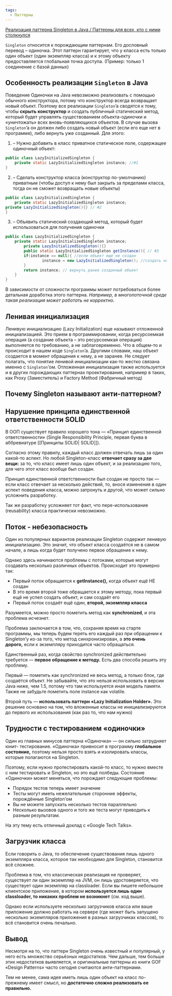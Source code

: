 ```yaml
---
tags:
  - Паттерны
---
```


[Реализация паттерна Singleton в Java / Паттерны для всех, кто с ними столкнулся](https://javarush.com/groups/posts/589-patternih-i-singleton--dlja-vsekh-kto-vpervihe-s-nimi-stolknulsja)

`Singleton` относится к порождающим паттернам. Его дословный перевод – одиночка. Этот паттерн гарантирует, что у класса есть только один объект (один экземпляр класса) и к этому объекту предоставляется глобальная точка доступа. (Пример: только 1 соединение с базой данных)

## Особенность реализации `Singleton` в Java
Поведение Одиночки на Java невозможно реализовать с помощью обычного конструктора, потому что конструктор всегда возвращает новый объект. Поэтому все реализации `Singleton`’a сводятся к тому, чтобы **скрыть конструктор** и создать публичный статический метод, который будет управлять существованием объекта-одиночки и «уничтожать» всех вновь-появляющихся объектов. В случае вызова `Singleton`’a он должен либо создать новый объект (если его еще нет в программе), либо вернуть уже созданный. Для этого:

1. – Нужно добавить в класс приватное статическое поле, содержащее одиночный объект:

```java
public class LazyInitializedSingleton { 
	private static LazyInitializedSingleton instance; //#1 
}
```
2. – Сделать конструктор класса (конструктор по-умолчанию) приватным (чтобы доступ к нему был закрыть за пределами класса, тогда он не сможет возвращать новые объекты)

```java
public class LazyInitializedSingleton { 
	private static LazyInitializedSingleton instance; 
private LazyInitializedSingleton(){} // #2 
}
```
3. – Объявить статический создающий метод, который будет использоваться для получения одиночки

```java
public class LazyInitializedSingleton { 
	private static LazyInitializedSingleton instance; 
		private LazyInitializedSingleton(){} 
		public static LazyInitializedSingleton getInstance(){ // #3 
		if(instance == null){ //если объект еще не создан 
				instance = new LazyInitializedSingleton(); //создать новый объект 
		} 
		return instance; // вернуть ранее созданный объект 
	} 
}
```

В зависимости от сложности программы может потребоваться более детальная доработка этого паттерна. *Например, в многопоточной среде такая реализация может работать не корректно.*
## Ленивая инициализация
Ленивую инициализацию (Lazy Initialization) еще называют отложенной инициализацией. Это прием в программировании, когда ресурсоемкая операция (а создание объекта – это ресурсоемкая операция) выполняется по требованию, а не заблаговременно. Что в общем-то и происходит в нашем коде `Singleton`’a. Другими словами, наш объект создается в момент обращения к нему, а не заранее. Не следует полагать, что понятие ленивой инициализации как-то жестко связана именно с `Singleton`’ом. Отложенная инициализация также используется и в других порождающих паттернах проектирования, например в таких, как Proxy (Заместитель) и Factory Method (Фабричный метод)

## Почему Singleton называют анти-паттерном?
## **Нарушение принципа единственной ответственности** SOLID

В ООП существует правило хорошего тона — «Принцип единственной ответственности»
(Single Responsibility Principle, первая буква в аббревиатуре [[Принципы SOLID| SOLID]]).

Согласно этому правилу, каждый класс должен отвечать лишь за один какой-то аспект.
Но любой Singleton-класс **отвечает сразу за две вещи:** за то, что класс имеет лишь один
объект, и за реализацию того, для чего этот класс вообще был создан.

Принцип единственной ответственности был создан не просто так — если класс отвечает
за несколько действий, то, внося изменения в один аспект поведения класса, можно
затронуть и другой, что может сильно усложнить разработку.

Так же разработку усложняет тот факт, что пере-использование (reusability) класса
практически невозможно.

## **Поток** - **небезопасность**

Один из популярных вариантов реализации Singleton содержит ленивую инициализацию.
Это значит, что объект класса создаётся не в самом начале, а лишь когда будет получено
первое обращение к нему.

Однако здесь начинаются проблемы с потоками, которые могут создавать несколько
различных объектов. Происходит это примерно так:

- Первый поток обращается к **getInstance(),** когда объект ещё НЕ создан
- В это время второй тоже обращается к этому методу, пока первый ещё не успел
    создать объект, и сам создаёт его
- Первый поток создаёт ещё один, **второй, экземпляр класса**

Разумеется, можно просто пометить метод как **synchronized**, и эта проблема исчезнет.

Проблема заключается в том, что, сохраняя время на старте программы, мы теперь
будем терять его каждый раз при обращении к Singleton’у из-за того, что метод
синхронизирован, а **это очень дорого,** если к экземпляру приходится часто обращаться.

Единственный раз, когда свойство synchronized действительно требуется — **первое
обращение к методу.** Есть два способа решить эту проблему.

Первый — пометить как synchronized не весь метод, а только блок, где создаётся объект.
Не забывайте, что это нельзя использовать в версии Java ниже, чем 1.5, потому что там
используется иная модель памяти. Также не забудьте пометить поле instance как volatile.

Второй путь — **использовать паттерн «Lazy Initialization Holder».**
Это решение основано на том, что вложенные классы не инициализируются до первого
их использования (как раз то, что нам нужно)

## **Трудности с тестированием «одиночки»**

Один из главных минусов паттерна «Одиночка» — он сильно затрудняет юнит-
тестирование. «Одиночка» привносит в программу **глобальное состояние,** поэтому
нельзя просто взять и изолировать классы, которые полагаются на Singleton.

Поэтому, если нужно протестировать какой-то класс, то нужно вместе с ним тестировать и
Singleton, но это ещё полбеды. Состояние «Одиночки» может меняться, что порождает
следующие проблемы:

- Порядок тестов теперь имеет значение
- Тесты могут иметь нежелательные сторонние эффекты, порождённые Singleton’ом
- Вы не можете запускать несколько тестов параллельно
- Несколько вызовов одного и того же теста могут приводить к разным результатам.

На эту тему есть отличный доклад с «Google Tech Talks».

## **Загрузчик класса**

Если говорить о Java, то обеспечение существования лишь одного экземпляра класса,
которое так необходимо для Singleton, становится всё сложнее.

Проблема в том, что классическая реализация не проверяет, существует ли один
экземпляр на JVM, он лишь удостоверяется, что существует один экземпляр на
classloader. Если вы пишете небольшое клиентское приложение, в котором **используется
лишь один classloader, то никаких проблем не возникнет** (см. код выше).

Однако если используете несколько загрузчиков класса или ваше приложение должно
работать на сервере (где может быть запущено несколько экземпляров приложения в
разных загрузчиках классов), то всё становится очень печально.

## **Вывод**

Несмотря на то, что паттерн Singleton очень известный и популярный, у него есть
множество серьёзных недостатков. Чем дальше, тем больше этих недостатков
выявляется, и оригинальные паттерны из книги GOF «Design Patterns» часто сегодня
считаются анти-паттернами.

Тем не менее, сама идея иметь лишь один объект на класс по-прежнему имеет смысл, но
**достаточно сложно реализовать ее правильно.**
